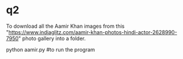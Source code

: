 # q2
To download all the Aamir Khan images from this "https://www.indiaglitz.com/aamir-khan-photos-hindi-actor-2628990-7950"  photo gallery into a folder.


python aamir.py          #to run the program
